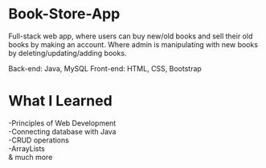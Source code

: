 # Book-Store-App
Full-stack web app, where users can buy new/old books and sell their old books by making an account. Where admin is manipulating with new books by deleting/updating/adding books.

Back-end: Java, MySQL
Front-end: HTML, CSS, Bootstrap


# What I Learned 
-Principles of Web Development <br>
-Connecting database with Java <br>
-CRUD operations <br>
-ArrayLists <br>
& much more

